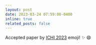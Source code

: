 ```yaml
---
layout: post
date: 2023-03-24 07:59:00-0400
inline: true
related_posts: false
---
```


Accepted paper by [ICHI 2023](https://arxiv.org/abs/2306.17257) emoji! :sparkles: :smile:
